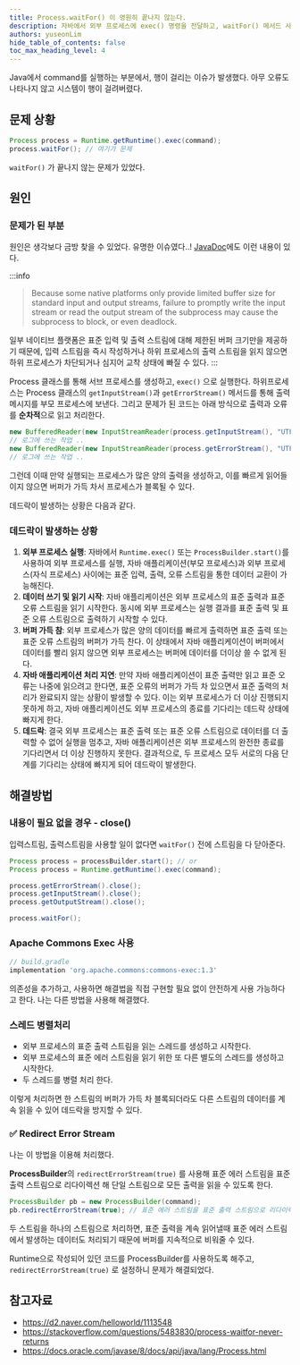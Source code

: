 ```yaml
---
title: Process.waitFor() 이 영원히 끝나지 않는다.
description: 자바에서 외부 프로세스에 exec() 명령을 전달하고, waitFor() 메서드 사용시 행이 걸리는 이슈
authors: yuseonLim
hide_table_of_contents: false
toc_max_heading_level: 4
---
```

Java에서 command를 실행하는 부분에서, 행이 걸리는 이슈가 발생했다. 아무 오류도 나타나지 않고 시스템이 행이 걸려버렸다.

<!-- truncate -->

## 문제 상황

```java
Process process = Runtime.getRuntime().exec(command);  
process.waitFor(); // 여기가 문제
```

`waitFor()` 가 끝나지 않는 문제가 있었다.

## 원인

### 문제가 된 부분

원인은 생각보다 금방 찾을 수 있었다. 유명한 이슈였다..! [JavaDoc](https://docs.oracle.com/javase/8/docs/api/java/lang/Process.html)에도 이런 내용이 있다.

:::info
> Because some native platforms only provide limited buffer size for standard input and output streams, failure to promptly write the input stream or read the output stream of the subprocess may cause the subprocess to block, or even deadlock.

일부 네이티브 플랫폼은 표준 입력 및 출력 스트림에 대해 제한된 버퍼 크기만을 제공하기 때문에, 입력 스트림을 즉시 작성하거나 하위 프로세스의 출력 스트림을 읽지 않으면 하위 프로세스가 차단되거나 심지어 교착 상태에 빠질 수 있다.
:::

Process 클래스를 통해 서브 프로세스를 생성하고, `exec()` 으로 실행한다. 하위프로세스는 Process 클래스의 `getInputStream()`과 `getErrorStream()` 메서드를 통해 출력 메시지를 부모 프로세스에 보낸다.  그리고 문제가 된 코드는 아래 방식으로 출력과 오류를 **순차적**으로 읽고 처리한다.

```java
new BufferedReader(new InputStreamReader(process.getInputStream(), "UTF-8"));
// 로그에 쓰는 작업 ..
new BufferedReader(new InputStreamReader(process.getErrorStream(), "UTF-8"));
// 로그에 쓰는 작업 ..
```

그런데 이때 만약 실행되는 프로세스가 많은 양의 출력을 생성하고, 이를 빠르게 읽어들이지 않으면 버퍼가 가득 차서 프로세스가 블록될 수 있다.

데드락이 발생하는 상황은 다음과 같다.

### 데드락이 발생하는 상황

1. **외부 프로세스 실행**: 자바에서 `Runtime.exec()` 또는 `ProcessBuilder.start()`를 사용하여 외부 프로세스를 실행, 자바 애플리케이션(부모 프로세스)과 외부 프로세스(자식 프로세스) 사이에는 표준 입력, 출력, 오류 스트림을 통한 데이터 교환이 가능해진다.
2. **데이터 쓰기 및 읽기 시작**: 자바 애플리케이션은 외부 프로세스의 표준 출력과 표준 오류 스트림을 읽기 시작한다. 동시에 외부 프로세스는 실행 결과를 표준 출력 및 표준 오류 스트림으로 출력하기 시작할 수 있다.
3. **버퍼 가득 참**: 외부 프로세스가 많은 양의 데이터를 빠르게 출력하면 표준 출력 또는 표준 오류 스트림의 버퍼가 가득 찬다. 이 상태에서 자바 애플리케이션이 버퍼에서 데이터를 빨리 읽지 않으면 외부 프로세스는 버퍼에 데이터를 더이상 쓸 수 없게 된다.
4. **자바 애플리케이션 처리 지연**: 만약 자바 애플리케이션이 표준 출력만 읽고 표준 오류는 나중에 읽으려고 한다면, 표준 오류의 버퍼가 가득 차 있으면서 표준 출력의 처리가 완료되지 않는 상황이 발생할 수 있다. 이는 외부 프로세스가 더 이상 진행되지 못하게 하고, 자바 애플리케이션도 외부 프로세스의 종료를 기다리는 데드락 상태에 빠지게 한다.
5. **데드락**: 결국 외부 프로세스는 표준 출력 또는 표준 오류 스트림으로 데이터를 더 출력할 수 없어 실행을 멈추고, 자바 애플리케이션은 외부 프로세스의 완전한 종료를 기다리면서 더 이상 진행하지 못한다. 결과적으로, 두 프로세스 모두 서로의 다음 단계를 기다리는 상태에 빠지게 되어 데드락이 발생한다.

## 해결방법

### 내용이 필요 없을 경우 - close()

입력스트림, 출력스트림을 사용할 일이 없다면 `waitFor()` 전에 스트림을 다 닫아준다.
```java
Process process = processBuilder.start(); // or
Process process = Runtime.getRuntime().exec(command);

process.getErrorStream().close();  
process.getInputStream().close();  
process.getOutputStream().close();  

process.waitFor();
```

### Apache Commons Exec 사용

```gradle
// build.gradle
implementation 'org.apache.commons:commons-exec:1.3'
```

의존성을 추가하고, 사용하면 해결법을 직접 구현할 필요 없이 안전하게 사용 가능하다고 한다. 나는 다른 방법을 사용해 해결했다.

### 스레드 병렬처리
- 외부 프로세스의 표준 출력 스트림을 읽는 스레드를 생성하고 시작한다.
- 외부 프로세스의 표준 에러 스트림을 읽기 위한 또 다른 별도의 스레드를 생성하고 시작한다.
- 두 스레드를 병렬 처리 한다.

이렇게 처리하면 한 스트림의 버퍼가 가득 차 블록되더라도 다른 스트림의 데이터를 계속 읽을 수 있어 데드락을 방지할 수 있다.

### ✅ Redirect Error Stream

나는 이 방법을 이용해 처리했다.

**ProcessBuilder**의 `redirectErrorStream(true)` 를 사용해 표준 에러 스트림을 표준 출력 스트림으로 리다이렉션 해 단일 스트림으로 모든 출력을 읽을 수 있도록 한다. 

```java
ProcessBuilder pb = new ProcessBuilder(command);  
pb.redirectErrorStream(true); // 표준 에러 스트림을 표준 출력 스트림으로 리다이렉션
```

두 스트림을 하나의 스트림으로 처리하면, 표준 출력을 계속 읽어낼때 표준 에러 스트림에서 발생하는 데이터도 처리되기 때문에 버퍼를 지속적으로 비워줄 수 있다.

Runtime으로 작성되어 있던 코드를 ProcessBuilder를 사용하도록 해주고, `redirectErrorStream(true)` 로 설정하니 문제가 해결되었다.

## 참고자료
- https://d2.naver.com/helloworld/1113548
- https://stackoverflow.com/questions/5483830/process-waitfor-never-returns
- https://docs.oracle.com/javase/8/docs/api/java/lang/Process.html